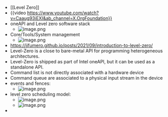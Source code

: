 - [[Level Zero]]
- {{video https://www.youtube.com/watch?v=Caaug93iEXI&ab_channel=X.OrgFoundation}}
- oneAPI and Level zero software stack
	- ![image.png](../assets/image_1714634403640_0.png)
- Core/Tools/System management
	- ![image.png](../assets/image_1714634514252_0.png)
- https://jjfumero.github.io/posts/2021/09/introduction-to-level-zero/
- Level-Zero is a close to bare-metal API for programming heterogeneous architectures.
- Level-Zero is shipped as part of Intel oneAPI, but it can be used as a standalone API.
- Command list is not directly associated with a hardware device
- Command queue are associated to a physical input stream in the device
- events and fences:
	- ![image.png](../assets/image_1714897321398_0.png)
- level zero scheduling model:
	- ![image.png](../assets/image_1714897394607_0.png)
	- ![image.png](../assets/image_1714897442368_0.png)
-